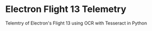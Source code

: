 # Electron Flight 13 Telemetry
 Telemtry of Electron's Flight 13 using OCR with Tesseract in Python
